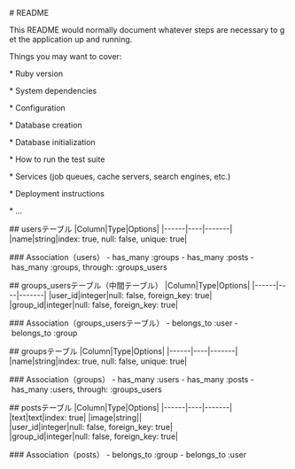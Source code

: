 # README

This README would normally document whatever steps are necessary to get the
application up and running.

Things you may want to cover:

* Ruby version

* System dependencies

* Configuration

* Database creation

* Database initialization

* How to run the test suite

* Services (job queues, cache servers, search engines, etc.)

* Deployment instructions

* ...


## usersテーブル
|Column|Type|Options|
|------|----|-------|
|name|string|index: true, null: false, unique: true|

### Association（users）
- has_many :groups
- has_many :posts
- has_many :groups, through: :groups_users

## groups_usersテーブル（中間テーブル）
|Column|Type|Options|
|------|----|-------|
|user_id|integer|null: false, foreign_key: true|
|group_id|integer|null: false, foreign_key: true|

### Association（groups_usersテーブル）
- belongs_to :user
- belongs_to :group

## groupsテーブル
|Column|Type|Options|
|------|----|-------|
|name|string|index: true, null: false, unique: true|

### Association（groups）
- has_many :users
- has_many :posts
- has_many :users, through: :groups_users


## postsテーブル
|Column|Type|Options|
|------|----|-------|
|text|text|index: true|
|image|string||
|user_id|integer|null: false, foreign_key: true|
|group_id|integer|null: false, foreign_key: true|

### Association（posts）
- belongs_to :group
- belongs_to :user
